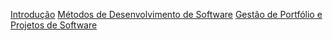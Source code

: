 [Introdução][home]
[Métodos de Desenvolvimento de Software][mds]
[Gestão de Portfólio e Projetos de Software][gpp]

[home]: https://github.com/fga-gpp-mds/00-Disciplina/wiki
[mds]: https://github.com/fga-gpp-mds/00-Disciplina/wiki/Gest%C3%A3o-de-Portf%C3%B3lios-e-Projetos-de-Software
[gpp]: https://github.com/fga-gpp-mds/00-Disciplina/wiki/M%C3%A9todos-de-Desenvolvimento-de-Software